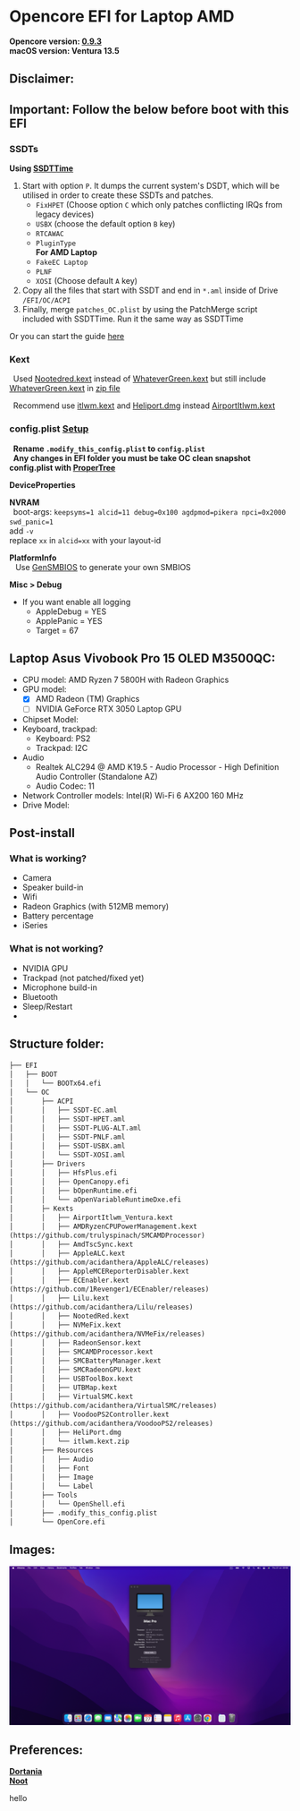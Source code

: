 # Opencore EFI for Laptop AMD

**Opencore version: [0.9.3](https://github.com/acidanthera/OpenCorePkg/releases/)**  
**macOS version: Ventura 13.5**

## Disclaimer:

## Important: Follow the below before boot with this EFI

### SSDTs

**Using [SSDTTime](https://github.com/corpnewt/SSDTTime)**

1. Start with option `P`. It dumps the current system's DSDT, which will be utilised in order to create these SSDTs and patches.
   - `FixHPET` (Choose option `C` which only patches conflicting IRQs from legacy devices)
   - `USBX` (choose the default option `B` key)
   - `RTCAWAC`
   - `PluginType`  
     **For AMD Laptop**
   - `FakeEC Laptop`
   - `PLNF`
   - `XOSI` (Choose default `A` key)
2. Copy all the files that start with SSDT and end in `*.aml` inside of Drive `/EFI/OC/ACPI`
3. Finally, merge `patches_OC.plist` by using the PatchMerge script included with SSDTTime. Run it the same way as SSDTTime

Or you can start the guide [here](https://nootinc.github.io/guide/gathering-files/acpi)

### Kext

&ensp;Used [Nootedred.kext](https://github.com/NootInc/NootedRed) instead of [WhateverGreen.kext](https://github.com/acidanthera/WhateverGreen/releases) but still include [WhateverGreen.kext](https://github.com/acidanthera/WhateverGreen/releases) in [zip file](EFI/OC/Kexts/WhateverGreen.kext.zip)

&ensp;Recommend use [itlwm.kext](https://github.com/OpenIntelWireless/itlwm/releases) and [Heliport.dmg](https://github.com/OpenIntelWireless/HeliPort/releases) instead [AirportItlwm.kext](https://github.com/OpenIntelWireless/itlwm/releases)

### config.plist [Setup](https://dortania.github.io/OpenCore-Install-Guide/AMD/zen.html#starting-point)

&ensp;**Rename `.modify_this_config.plist` to `config.plist`**  
&ensp;**Any changes in EFI folder you must be take OC clean snapshot config.plist with [ProperTree](https://github.com/corpnewt/ProperTree)**

**DeviceProperties**  

**NVRAM**  
&ensp;boot-args: `keepsyms=1 alcid=11 debug=0x100 agdpmod=pikera npci=0x2000 swd_panic=1`  
add `-v`  
replace `xx` in `alcid=xx` with your layout-id  

**PlatformInfo**  
&ensp; Use [GenSMBIOS](https://github.com/corpnewt/GenSMBIOS) to generate your own SMBIOS

**Misc > Debug**

- If you want enable all logging
  - AppleDebug = YES
  - ApplePanic = YES
  - Target = 67

## Laptop Asus Vivobook Pro 15 OLED M3500QC:

- CPU model: AMD Ryzen 7 5800H with Radeon Graphics
- GPU model:
  - [x] AMD Radeon (TM) Graphics
  - [ ] NVIDIA GeForce RTX 3050 Laptop GPU
- Chipset Model:
- Keyboard, trackpad:
  - Keyboard: PS2
  - Trackpad: I2C
- Audio
  - Realtek ALC294 @ AMD K19.5 - Audio Processor - High Definition Audio Controller (Standalone AZ)
  - Audio Codec: 11
- Network Controller models: Intel(R) Wi-Fi 6 AX200 160 MHz
- Drive Model:


## Post-install

### What is working?
- Camera
- Speaker build-in
- Wifi
- Radeon Graphics (with 512MB memory)
- Battery percentage
- iSeries

### What is not working?
- NVIDIA GPU
- Trackpad (not patched/fixed yet)
- Microphone build-in
- Bluetooth
- Sleep/Restart
- 
## Structure folder:

```
├── EFI  
│   ├── BOOT  
│   │   └── BOOTx64.efi  
│   └── OC  
│       ├── ACPI  
│       │   ├── SSDT-EC.aml  
│       │   ├── SSDT-HPET.aml  
│       │   ├── SSDT-PLUG-ALT.aml  
│       │   ├── SSDT-PNLF.aml  
│       │   ├── SSDT-USBX.aml  
│       │   └── SSDT-XOSI.aml  
│       ├── Drivers  
│       │   ├── HfsPlus.efi  
│       │   ├── OpenCanopy.efi  
│       │   ├── bOpenRuntime.efi  
│       │   └── aOpenVariableRuntimeDxe.efi  
│       ├─ Kexts  
│       │   ├── AirportItlwm_Ventura.kext  
│       │   ├── AMDRyzenCPUPowerManagement.kext (https://github.com/trulyspinach/SMCAMDProcessor)  
│       │   ├── AmdTscSync.kext  
│       │   ├── AppleALC.kext (https://github.com/acidanthera/AppleALC/releases)  
│       │   ├── AppleMCEReporterDisabler.kext  
│       │   ├── ECEnabler.kext (https://github.com/1Revenger1/ECEnabler/releases)  
│       │   ├── Lilu.kext (https://github.com/acidanthera/Lilu/releases)  
│       │   ├── NootedRed.kext  
│       │   ├── NVMeFix.kext (https://github.com/acidanthera/NVMeFix/releases)  
│       │   ├── RadeonSensor.kext  
│       │   ├── SMCAMDProcessor.kext  
│       │   ├── SMCBatteryManager.kext  
│       │   ├── SMCRadeonGPU.kext  
│       │   ├── USBToolBox.kext  
│       │   ├── UTBMap.kext  
│       │   ├── VirtualSMC.kext (https://github.com/acidanthera/VirtualSMC/releases)  
│       │   ├── VoodooPS2Controller.kext (https://github.com/acidanthera/VoodooPS2/releases)  
│       │   ├── HeliPort.dmg  
│       │   └── itlwm.kext.zip  
│       ├── Resources  
│       │   ├── Audio  
│       │   ├── Font  
│       │   ├── Image  
│       │   └── Label  
│       ├── Tools  
│       │   └── OpenShell.efi  
│       ├── .modify_this_config.plist  
│       └── OpenCore.efi  
```

## Images:

![](Images/pic1.png)

## Preferences:

**[Dortania](https://dortania.github.io/)**  
**[Noot](https://nootinc.github.io/)**


hello
